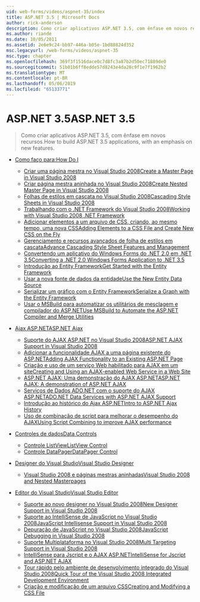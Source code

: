 ```yaml
---
uid: web-forms/videos/aspnet-35/index
title: ASP.NET 3.5 | Microsoft Docs
author: rick-anderson
description: Como criar aplicativos ASP.NET 3.5, com ênfase em novos recursos.
ms.author: riande
ms.date: 10/05/2011
ms.assetid: 2e6e9c24-bb97-446a-b05e-1bd88824d352
msc.legacyurl: /web-forms/videos/aspnet-35
msc.type: chapter
ms.openlocfilehash: 369f3f1516dace0c7d8fc3a87b2d50ec71889de0
ms.sourcegitcommit: 51b01b6ff8edde57d8243e4da28c9f1e7f1962b2
ms.translationtype: MT
ms.contentlocale: pt-BR
ms.lasthandoff: 05/06/2019
ms.locfileid: "65133771"
---
```

# <a name="aspnet-35"></a><span data-ttu-id="3517e-103">ASP.NET 3.5</span><span class="sxs-lookup"><span data-stu-id="3517e-103">ASP.NET 3.5</span></span>

> <span data-ttu-id="3517e-104">Como criar aplicativos ASP.NET 3.5, com ênfase em novos recursos.</span><span class="sxs-lookup"><span data-stu-id="3517e-104">How to build ASP.NET 3.5 applications, with an emphasis on new features.</span></span>

- [<span data-ttu-id="3517e-105">Como faço para:</span><span class="sxs-lookup"><span data-stu-id="3517e-105">How Do I</span></span>](how-do-i/index.md)

    - [<span data-ttu-id="3517e-106">Criar uma página mestra no Visual Studio 2008</span><span class="sxs-lookup"><span data-stu-id="3517e-106">Create a Master Page in Visual Studio 2008</span></span>](how-do-i/how-do-i-create-a-master-page-in-visual-studio-2008.md)
    - [<span data-ttu-id="3517e-107">Criar página mestra aninhada no Visual Studio 2008</span><span class="sxs-lookup"><span data-stu-id="3517e-107">Create Nested Master Page in Visual Studio 2008</span></span>](how-do-i/how-do-i-create-nested-master-page-in-visual-studio-2008.md)
    - [<span data-ttu-id="3517e-108">Folhas de estilos em cascata no Visual Studio 2008</span><span class="sxs-lookup"><span data-stu-id="3517e-108">Cascading Style Sheets in Visual Studio 2008</span></span>](how-do-i/how-do-i-cascading-style-sheets-in-visual-studio-2008.md)
    - [<span data-ttu-id="3517e-109">Trabalhando com o .NET Framework do Visual Studio 2008</span><span class="sxs-lookup"><span data-stu-id="3517e-109">Working with Visual Studio 2008 .NET Framework</span></span>](how-do-i/how-do-i-working-with-visual-studio-2008-net-framework.md)
    - [<span data-ttu-id="3517e-110">Adicionar elementos a um arquivo de CSS, criando, ao mesmo tempo, uma nova CSS</span><span class="sxs-lookup"><span data-stu-id="3517e-110">Adding Elements to a CSS File and Create New CSS on the Fly</span></span>](how-do-i/how-do-i-adding-elements-to-a-css-file-and-create-new-css-on-the-fly.md)
    - [<span data-ttu-id="3517e-111">Gerenciamento e recursos avançados de folha de estilos em cascata</span><span class="sxs-lookup"><span data-stu-id="3517e-111">Advance Cascading Style Sheet Features and Management</span></span>](how-do-i/how-do-i-advance-cascading-style-sheet-features-and-management.md)
    - [<span data-ttu-id="3517e-112">Convertendo um aplicativo do Windows Forms do .NET 2.0 em .NET 3.5</span><span class="sxs-lookup"><span data-stu-id="3517e-112">Converting a .NET 2.0 Windows Forms Application to .NET 3.5</span></span>](how-do-i/how-do-i-converting-a-net-20-windows-forms-application-to-net-35.md)
    - [<span data-ttu-id="3517e-113">Introdução ao Entity Framework</span><span class="sxs-lookup"><span data-stu-id="3517e-113">Get Started with the Entity Framework</span></span>](how-do-i/how-do-i-get-started-with-the-entity-framework.md)
    - [<span data-ttu-id="3517e-114">Usar a nova fonte de dados da entidade</span><span class="sxs-lookup"><span data-stu-id="3517e-114">Use the New Entity Data Source</span></span>](how-do-i/how-do-i-use-the-new-entity-data-source.md)
    - [<span data-ttu-id="3517e-115">Serializar um gráfico com o Entity Framework</span><span class="sxs-lookup"><span data-stu-id="3517e-115">Serialize a Graph with the Entity Framework</span></span>](how-do-i/how-do-i-serialize-a-graph-with-the-entity-framework.md)
    - [<span data-ttu-id="3517e-116">Usar o MSBuild para automatizar os utilitários de mesclagem e compilador do ASP.NET</span><span class="sxs-lookup"><span data-stu-id="3517e-116">Use MSBuild to Automate the ASP.NET Compiler and Merge Utilities</span></span>](how-do-i/how-do-i-use-msbuild-to-automate-the-aspnet-compiler-and-merge-utilities.md)
- [<span data-ttu-id="3517e-117">Ajax ASP.NET</span><span class="sxs-lookup"><span data-stu-id="3517e-117">ASP.NET Ajax</span></span>](aspnet-ajax/index.md)

    - [<span data-ttu-id="3517e-118">Suporte do AJAX ASP.NET no Visual Studio 2008</span><span class="sxs-lookup"><span data-stu-id="3517e-118">ASP.NET AJAX Support in Visual Studio 2008</span></span>](aspnet-ajax/aspnet-ajax-support-in-visual-studio-2008.md)
    - [<span data-ttu-id="3517e-119">Adicionar a funcionalidade AJAX a uma página existente do ASP.NET</span><span class="sxs-lookup"><span data-stu-id="3517e-119">Adding AJAX Functionality to an Existing ASP.NET Page</span></span>](aspnet-ajax/adding-ajax-functionality-to-an-existing-aspnet-page.md)
    - [<span data-ttu-id="3517e-120">Criação e uso de um serviço Web habilitado para AJAX em um site</span><span class="sxs-lookup"><span data-stu-id="3517e-120">Creating and Using an AJAX-enabled Web Service in a Web Site</span></span>](aspnet-ajax/creating-and-using-an-ajax-enabled-web-service-in-a-web-site.md)
    - [<span data-ttu-id="3517e-121">ASP.NET AJAX: Uma demonstração do AJAX ASP.NET</span><span class="sxs-lookup"><span data-stu-id="3517e-121">ASP.NET AJAX: A demonstration of ASP.NET AJAX</span></span>](aspnet-ajax/aspnet-ajax-a-demonstration-of-aspnet-ajax.md)
    - [<span data-ttu-id="3517e-122">Serviços de Dados ADO.NET com o suporte do AJAX ASP.NET</span><span class="sxs-lookup"><span data-stu-id="3517e-122">ADO.NET Data Services with ASP.NET AJAX Support</span></span>](aspnet-ajax/adonet-data-services-with-aspnet-ajax-support.md)
    - [<span data-ttu-id="3517e-123">Introdução ao histórico do Ajax ASP.NET</span><span class="sxs-lookup"><span data-stu-id="3517e-123">Intro to ASP.NET Ajax History</span></span>](aspnet-ajax/introduction-to-aspnet-ajax-history.md)
    - [<span data-ttu-id="3517e-124">Uso de combinação de script para melhorar o desempenho do AJAX</span><span class="sxs-lookup"><span data-stu-id="3517e-124">Using Script Combining to improve AJAX performance</span></span>](aspnet-ajax/using-script-combining-to-improve-ajax-performance.md)
- [<span data-ttu-id="3517e-125">Controles de dados</span><span class="sxs-lookup"><span data-stu-id="3517e-125">Data Controls</span></span>](data-controls/index.md)

    - [<span data-ttu-id="3517e-126">Controle ListView</span><span class="sxs-lookup"><span data-stu-id="3517e-126">ListView Control</span></span>](data-controls/the-listview-control.md)
    - [<span data-ttu-id="3517e-127">Controle DataPager</span><span class="sxs-lookup"><span data-stu-id="3517e-127">DataPager Control</span></span>](data-controls/the-datapager-control.md)
- [<span data-ttu-id="3517e-128">Designer do Visual Studio</span><span class="sxs-lookup"><span data-stu-id="3517e-128">Visual Studio Designer</span></span>](visual-studio-designer/index.md)

    - [<span data-ttu-id="3517e-129">Visual Studio 2008 e páginas mestras aninhadas</span><span class="sxs-lookup"><span data-stu-id="3517e-129">Visual Studio 2008 and Nested Masterpages</span></span>](visual-studio-designer/visual-studio-2008-and-nested-masterpages.md)
- [<span data-ttu-id="3517e-130">Editor do Visual Studio</span><span class="sxs-lookup"><span data-stu-id="3517e-130">Visual Studio Editor</span></span>](visual-studio-editor/index.md)

    - [<span data-ttu-id="3517e-131">Suporte ao novo designer no Visual Studio 2008</span><span class="sxs-lookup"><span data-stu-id="3517e-131">New Designer Support in Visual Studio 2008</span></span>](visual-studio-editor/new-designer-support-in-visual-studio-2008.md)
    - [<span data-ttu-id="3517e-132">Suporte ao IntelliSense de JavaScript no Visual Studio 2008</span><span class="sxs-lookup"><span data-stu-id="3517e-132">JavaScript Intellisense Support in Visual Studio 2008</span></span>](visual-studio-editor/javascript-intellisense-support-in-visual-studio-2008.md)
    - [<span data-ttu-id="3517e-133">Depuração de JavaScript no Visual Studio 2008</span><span class="sxs-lookup"><span data-stu-id="3517e-133">JavaScript Debugging in Visual Studio 2008</span></span>](visual-studio-editor/javascript-debugging-in-visual-studio-2008.md)
    - [<span data-ttu-id="3517e-134">Suporte Multiplataforma no Visual Studio 2008</span><span class="sxs-lookup"><span data-stu-id="3517e-134">Multi Targeting Support in Visual Studio 2008</span></span>](visual-studio-editor/multi-targeting-support-in-visual-studio-2008.md)
    - [<span data-ttu-id="3517e-135">IntelliSense para Jscript e o AJAX ASP.NET</span><span class="sxs-lookup"><span data-stu-id="3517e-135">IntelliSense for Jscript and ASP.NET AJAX</span></span>](visual-studio-editor/intellisense-for-jscript-and-aspnet-ajax.md)
    - [<span data-ttu-id="3517e-136">Tour rápido pelo ambiente de desenvolvimento integrado do Visual Studio 2008</span><span class="sxs-lookup"><span data-stu-id="3517e-136">Quick Tour of the Visual Studio 2008 Integrated Development Environment</span></span>](visual-studio-editor/quick-tour-of-the-visual-studio-2008-integrated-development-environment.md)
    - [<span data-ttu-id="3517e-137">Criação e modificação de um arquivo CSS</span><span class="sxs-lookup"><span data-stu-id="3517e-137">Creating and Modifying a CSS File</span></span>](visual-studio-editor/creating-and-modifying-a-css-file.md)
